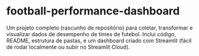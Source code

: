 # football-performance-dashboard
Um projeto completo (rascunho de repositório) para coletar, transformar e visualizar dados de desempenho de times de futebol. Inclui código, README, estrutura de pastas, e um dashboard criado com Streamlit (fácil de rodar localmente ou subir no Streamlit Cloud).

